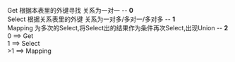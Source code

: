Get 根据本表里的外键寻找 关系为一对一 -- **0**  
Select 根据关系表里的外键 关系为一对多/多对一/多对多 -- **1**  
Mapping 为多次的Select,将Select出的结果作为条件再次Select,出现Union -- **2**  
0 ==> Get  
1 ==> Select  
\>1 ==> Mapping  